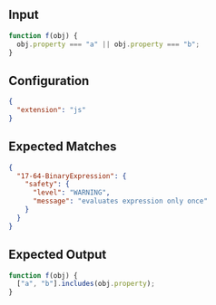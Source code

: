 
## Input
```javascript input
function f(obj) {
  obj.property === "a" || obj.property === "b";
}
```

## Configuration
```json configuration
{
  "extension": "js"
}
```

## Expected Matches
```json expected matches
{
  "17-64-BinaryExpression": {
    "safety": {
      "level": "WARNING",
      "message": "evaluates expression only once"
    }
  }
}
```

## Expected Output
```javascript expected output
function f(obj) {
  ["a", "b"].includes(obj.property);
}
```
